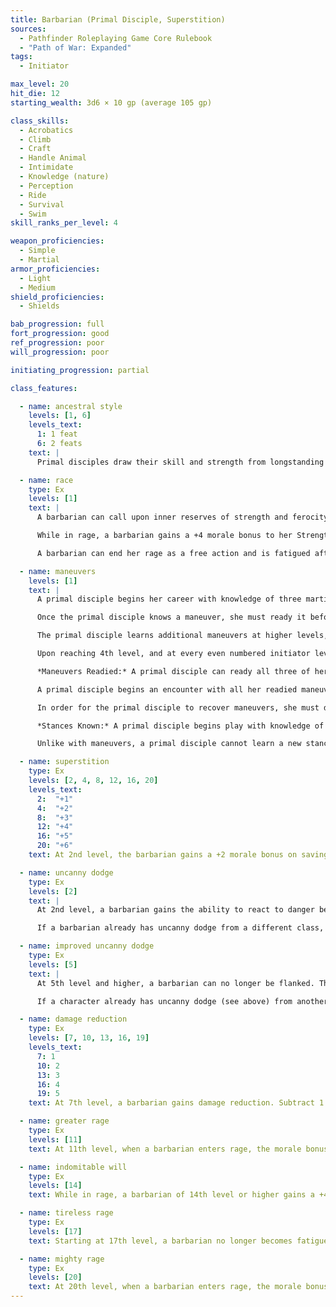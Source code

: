 ```yaml
---
title: Barbarian (Primal Disciple, Superstition)
sources:
  - Pathfinder Roleplaying Game Core Rulebook
  - "Path of War: Expanded"
tags:
  - Initiator

max_level: 20
hit_die: 12
starting_wealth: 3d6 × 10 gp (average 105 gp)

class_skills:
  - Acrobatics
  - Climb
  - Craft
  - Handle Animal
  - Intimidate
  - Knowledge (nature)
  - Perception
  - Ride
  - Survival
  - Swim
skill_ranks_per_level: 4

weapon_proficiencies:
  - Simple
  - Martial
armor_proficiencies:
  - Light
  - Medium
shield_proficiencies:
  - Shields

bab_progression: full
fort_progression: good
ref_progression: poor
will_progression: poor

initiating_progression: partial

class_features:

  - name: ancestral style
    levels: [1, 6]
    levels_text:
      1: 1 feat
      6: 2 feats
    text: |
      Primal disciples draw their skill and strength from longstanding traditions of combat and skill in their tribes. At 1st level and again at 6th level, a primal disciple gains one of the following feats as a bonus feat: Enduring Protector, Martial Charge, Martial Power, Prodigious Two Weapon Fighting, Seize the Opportunity, or Victorious Recovery. She must meet the prerequisites for these feats as normal.

  - name: race
    type: Ex
    levels: [1]
    text: |
      A barbarian can call upon inner reserves of strength and ferocity, granting her additional combat prowess. Starting at 1st level, a barbarian can rage for a number of rounds per day equal to 4 + her Constitution modifier. At each level after 1st, she can rage for 2 additional rounds. Temporary increases to Constitution, such as those gained from rage and spells like bear's endurance, do not increase the total number of rounds that a barbarian can rage per day. A barbarian can enter rage as a free action. The total number of rounds of rage per day is renewed after resting for 8 hours, although these hours do not need to be consecutive.

      While in rage, a barbarian gains a +4 morale bonus to her Strength and Constitution, as well as a +2 morale bonus on Will saves. In addition, she takes a --2 penalty to Armor Class. The increase to Constitution grants the barbarian 2 hit points per Hit Dice, but these disappear when the rage ends and are not lost first like temporary hit points. While in rage, a barbarian cannot use any Charisma-, Dexterity-, or Intelligence-based skills (except Acrobatics, Fly, Intimidate, and Ride) or any ability that requires patience or concentration.

      A barbarian can end her rage as a free action and is fatigued after rage for a number of rounds equal to 2 times the number of rounds spent in the rage. A barbarian cannot enter a new rage while fatigued or exhausted but can otherwise enter rage multiple times during a single encounter or combat. If a barbarian falls unconscious, her rage immediately ends, placing her in peril of death.

  - name: maneuvers
    levels: [1]
    text: |
      A primal disciple begins her career with knowledge of three martial maneuvers. The disciplines available to her are Golden Lion, Piercing Thunder, Primal Fury, and Thrashing Dragon. A primal disciple gains Diplomacy as a class skill.

      Once the primal disciple knows a maneuver, she must ready it before she can use it (see Maneuvers Readied, below). A maneuver usable by primal disciples is considered an extraordinary ability unless otherwise noted in it or its discipline's description. A primal disciple's maneuvers are not affected by spell resistance, and she does not provoke attacks of opportunity when she initiates one.

      The primal disciple learns additional maneuvers at higher levels, as indicated on Table: The Barbarian. The maximum level of maneuvers gained through primal disciple levels is limited by those listed in that table as well, although this restriction does not apply to maneuvers added to his maneuvers known through other methods, such as prestige classes or the Advanced Study feat. A primal disciple must meet a maneuver's prerequisite to learn it. See the Systems and Use chapter in Path of War for more details on how maneuvers are used.

      Upon reaching 4th level, and at every even numbered initiator level thereafter (6th, 8th, 10th, and so on), the primal disciple can choose to learn a new maneuver in place of one she already knows. In effect, she loses the old maneuver in exchange for the new one. She can choose a new maneuver of any level she likes, as long as she observes the restriction on the highest-level maneuvers she knows; the primal disciple need not replace the old maneuver with a maneuver of the same level. She can swap only a single maneuver at any given level. A primal disciple's initiation modifier is Wisdom, and each primal disciple level is counted as a full initiator level.

      *Maneuvers Readied:* A primal disciple can ready all three of her maneuvers known at 1st level, and as she advances in level and learns more maneuvers, she is able to ready more, but must still choose which maneuvers to ready. A primal disciple must always ready her maximum number of maneuvers readied. She readies her maneuvers by practicing weapon drills or communing with her ancestors for ten minutes. The maneuvers she chooses remain readied until she decides to meditate again and change them. The primal disciple does not need to sleep or rest for any long period of time in order to ready her maneuvers; any time she spends ten minutes in communion with her ancestors, she can change her readied maneuvers.

      A primal disciple begins an encounter with all her readied maneuvers unexpended, regardless of how many times she might have already used them since she chose them. When she initiates a maneuver, she expends it for the current encounter, so each of her readied maneuvers can be used once per encounter (unless she recovers them, as described below).

      In order for the primal disciple to recover maneuvers, she must draw on the strength of her ancestors as a full- round action. When she does so, she recovers a number of expended maneuvers equal to her primal disciple initiation modifier (minimum 2), regains one round of rage, and if she is fatigued as a result of her rage class feature, she can make a Fortitude save (DC 10 + the number of rounds the fatigue would last). Alternately, the primal disciple may focus inward and recover a single maneuver as a standard action.

      *Stances Known:* A primal disciple begins play with knowledge of one stance from any discipline open to primal disciples. At 4th, 7th, 11th, and 13th levels, she can select an additional stance to learn. The maximum level of stances gained through primal disciple levels is limited by those listed in Table: The Barbarian. Unlike maneuvers, stances are not expended and the primal disciple does not have to ready them. All the stances she knows are available to her at all times, and she can change the stance she is currently maintaining as a swift action. A stance is an extraordinary ability unless otherwise stated in the stance or discipline description.

      Unlike with maneuvers, a primal disciple cannot learn a new stance at higher levels in place of one she already knows.

  - name: superstition
    type: Ex
    levels: [2, 4, 8, 12, 16, 20]
    levels_text:
      2:  "+1"
      4:  "+2"
      8:  "+3"
      12: "+4"
      16: "+5"
      20: "+6"
    text: At 2nd level, the barbarian gains a +2 morale bonus on saving throws made to resist spells, supernatural abilities, and spell-like abilities. This bonus increases by +1 at 4th level and every 4 levels thereafter. While raging, the barbarian cannot be a willing target of any spell and must make saving throws to resist all spells, even those cast by allies.

  - name: uncanny dodge
    type: Ex
    levels: [2]
    text: |
      At 2nd level, a barbarian gains the ability to react to danger before her senses would normally allow her to do so. She cannot be caught flat-footed, nor does she lose her Dex bonus to AC if the attacker is invisible. She still loses her Dexterity bonus to armor class if immobilized. A barbarian with this ability can still lose her Dexterity bonus to armor class if an opponent successfully uses the feint action against her.

      If a barbarian already has uncanny dodge from a different class, she automatically gains improved uncanny dodge (see below) instead.

  - name: improved uncanny dodge
    type: Ex
    levels: [5]
    text: |
      At 5th level and higher, a barbarian can no longer be flanked. This defense denies a rogue the ability to sneak attack the barbarian by flanking her, unless the attacker has at least four more rogue levels than the target has barbarian levels.

      If a character already has uncanny dodge (see above) from another class, the levels from the classes that grant uncanny dodge stack to determine the minimum rogue level required to flank the character.

  - name: damage reduction
    type: Ex
    levels: [7, 10, 13, 16, 19]
    levels_text:
      7: 1
      10: 2
      13: 3
      16: 4
      19: 5
    text: At 7th level, a barbarian gains damage reduction. Subtract 1 from the damage the barbarian takes each time she is dealt damage from a weapon or a natural attack. At 10th level, and every three barbarian levels thereafter (13th, 16th, and 19th level), this damage reduction rises by 1 point. Damage reduction can reduce damage to 0 but not below 0.

  - name: greater rage
    type: Ex
    levels: [11]
    text: At 11th level, when a barbarian enters rage, the morale bonus to her Strength and Constitution increases to +6 and the morale bonus on her Will saves increases to +3.

  - name: indomitable will
    type: Ex
    levels: [14]
    text: While in rage, a barbarian of 14th level or higher gains a +4 bonus on Will saves to resist enchantment spells. This bonus stacks with all other modifiers, including the morale bonus on Will saves she also receives during her rage.

  - name: tireless rage
    type: Ex
    levels: [17]
    text: Starting at 17th level, a barbarian no longer becomes fatigued at the end of her rage.

  - name: mighty rage
    type: Ex
    levels: [20]
    text: At 20th level, when a barbarian enters rage, the morale bonus to her Strength and Constitution increases to +8 and the morale bonus on her Will saves increases to +4.
---
```

